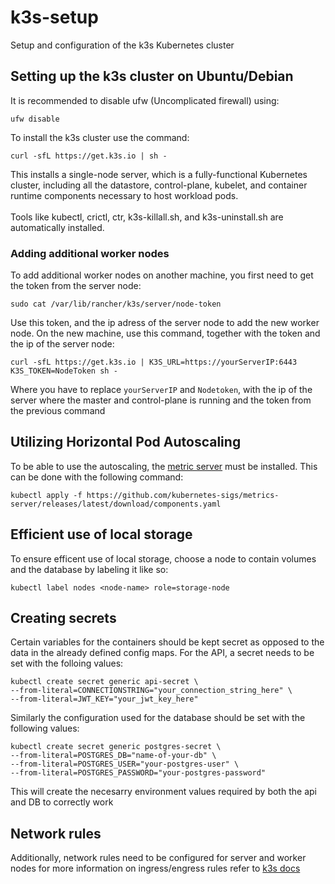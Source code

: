 # k3s-setup
Setup and configuration of the k3s Kubernetes cluster

## Setting up the k3s cluster on Ubuntu/Debian
It is recommended to disable ufw (Uncomplicated firewall) using:
``` 
ufw disable
```
To install the k3s cluster use the command:
```
curl -sfL https://get.k3s.io | sh -
```
This installs a single-node server, which is a fully-functional Kubernetes cluster, including all the datastore, control-plane, kubelet, and container runtime components necessary to host workload pods. <br/><br/>
Tools like kubectl, crictl, ctr, k3s-killall.sh, and k3s-uninstall.sh are automatically installed.
### Adding additional worker nodes
To add additional worker nodes on another machine, you first need to get the token from the server node:
```
sudo cat /var/lib/rancher/k3s/server/node-token
```
Use this token, and the ip adress of the server node to add the new worker node.
On the new machine, use this command, together with the token and the ip of the server node:
```
curl -sfL https://get.k3s.io | K3S_URL=https://yourServerIP:6443 K3S_TOKEN=NodeToken sh -
```
Where you have to replace `yourServerIP` and `Nodetoken`, with the ip of the server where the master and control-plane is running and the token from the previous command
## Utilizing Horizontal Pod Autoscaling
To be able to use the autoscaling, the [metric server](https://github.com/kubernetes-sigs/metrics-server#readme) must be installed. This can be done with the following command:
```
kubectl apply -f https://github.com/kubernetes-sigs/metrics-server/releases/latest/download/components.yaml
```
## Efficient use of local storage
To ensure efficent use of local storage, choose a node to contain volumes and the database by labeling it like so:
```
kubectl label nodes <node-name> role=storage-node
```
## Creating secrets
Certain variables for the containers should be kept secret as opposed to the data in the already defined config maps. For the API, a secret needs to be set with the folloing values:
```
kubectl create secret generic api-secret \
--from-literal=CONNECTIONSTRING="your_connection_string_here" \
--from-literal=JWT_KEY="your_jwt_key_here"
```
Similarly the configuration used for the database should be set with the following values:
```
kubectl create secret generic postgres-secret \
--from-literal=POSTGRES_DB="name-of-your-db" \
--from-literal=POSTGRES_USER="your-postgres-user" \
--from-literal=POSTGRES_PASSWORD="your-postgres-password"
```
This will create the necesarry environment values required by both the api and DB to correctly work
## Network rules
Additionally, network rules need to be configured for server and worker nodes
for more information on ingress/engress rules refer to [k3s docs](https://docs.k3s.io/installation/requirements?os=debian#networking)

